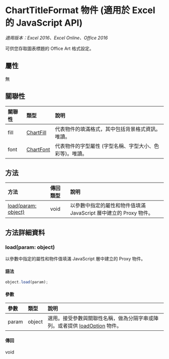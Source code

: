# ChartTitleFormat 物件 (適用於 Excel 的 JavaScript API)

_適用版本：Excel 2016、Excel Online、Office 2016_

可供您存取圖表標題的 Office Art 格式設定。

## 屬性

無

## 關聯性
| 關聯性 | 類型	|說明|
|:---------------|:--------|:----------|
|fill|[ChartFill](chartfill.md)|代表物件的填滿格式，其中包括背景格式資訊。唯讀。|
|font|[ChartFont](chartfont.md)|代表物件的字型屬性 (字型名稱、字型大小、色彩等)。唯讀。|

## 方法

| 方法		   | 傳回類型	|說明|
|:---------------|:--------|:----------|
|[load(param: object)](#loadparam-object)|void|以參數中指定的屬性和物件值填滿 JavaScript 層中建立的 Proxy 物件。|

## 方法詳細資料

### load(param: object)
以參數中指定的屬性和物件值填滿 JavaScript 層中建立的 Proxy 物件。

#### 語法
```js
object.load(param);
```

#### 參數
| 參數	   | 類型	|說明|
|:---------------|:--------|:----------|
|param|object|選用。接受參數與關聯性名稱，做為分隔字串或陣列。或者提供 [loadOption](loadoption.md) 物件。|

#### 傳回
void

